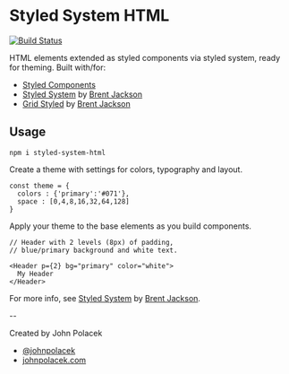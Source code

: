 # Styled System HTML
[![Build Status](https://travis-ci.org/johnpolacek/styled-system-html.svg?branch=master)](https://travis-ci.org/johnpolacek/system-html)

HTML elements extended as styled components via styled system, ready for theming. Built with/for:

- [Styled Components](http://styled-components.com)
- [Styled System](http://jxnblk.com/styled-system/) by [Brent Jackson](http://jxnblk.com)
- [Grid Styled](http://jxnblk.com/grid-styled/) by [Brent Jackson](http://jxnblk.com)


## Usage

`npm i styled-system-html`

Create a theme with settings for colors, typography and layout.

```
const theme = {
  colors : {'primary':'#071'},
  space : [0,4,8,16,32,64,128]
}
```

Apply your theme to the base elements as you build components.

```
// Header with 2 levels (8px) of padding, 
// blue/primary background and white text.

<Header p={2} bg="primary" color="white">
  My Header
</Header>
```

For more info, see [Styled System](http://jxnblk.com/styled-system/) by [Brent Jackson](http://jxnblk.com).

--

Created by John Polacek

- [@johnpolacek](https://twitter.com/johnpolacek)
- [johnpolacek.com](http://johnpolacek.com)
